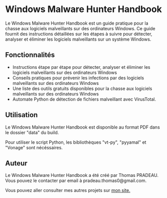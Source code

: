 # Windows Malware Hunter Handbook

<p>Le Windows Malware Hunter Handbook est un guide pratique pour la chasse aux logiciels malveillants sur des ordinateurs Windows. Ce guide fournit des instructions détaillées sur les étapes à suivre pour détecter, analyser et éliminer les logiciels malveillants sur un système Windows.</p>

## Fonctionnalités

<ul>
  <li>Instructions étape par étape pour détecter, analyser et éliminer les logiciels malveillants sur des ordinateurs Windows</li>
  <li>Conseils pratiques pour prévenir les infections par des logiciels malveillants sur des ordinateurs Windows</li>
  <li>Une liste des outils gratuits disponibles pour la chasse aux logiciels malveillants sur des ordinateurs Windows</li>
  <li>Automate Python de détection de fichiers malveillant avec VirusTotal.</li>
</ul>

## Utilisation

<p>Le Windows Malware Hunter Handbook est disponible au format PDF dans le dossier "data" du build.</p>
<p>Pour utiliser le script Python, les bibliothèques "vt-py", "pyyamal" et "Vonage" sont nécéssaires.</p>

## Auteur

<p>Le Windows Malware Hunter Handbook a été créé par Thomas PRADEAU. Vous pouvez le contacter par email à pradeau.thomas0@gmail.com.</p>
<p> Vous pouvez aller consulter mes autres projets sur <a href="https://thomaspradeau.com">mon site.</a></p>
